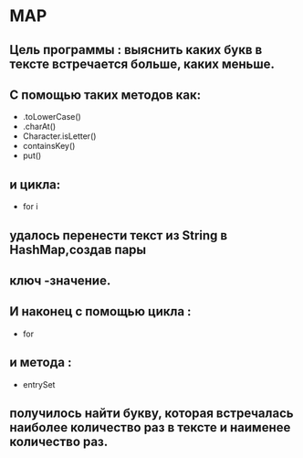 # MAP
## Цель программы : выяснить каких букв в тексте встречается больше, каких меньше.
## С помощью таких методов как:
* .toLowerCase() 
* .charAt()
* Character.isLetter()
* containsKey()
* put()
## и цикла:
* for i
## удалось перенести текст из String в HashMap,создав пары   
## ключ -значение.
## И наконец с помощью цикла :
* for
## и метода :
* entrySet
## получилось найти букву, которая встречалась наиболее количество раз в тексте  и наименее количество раз.
